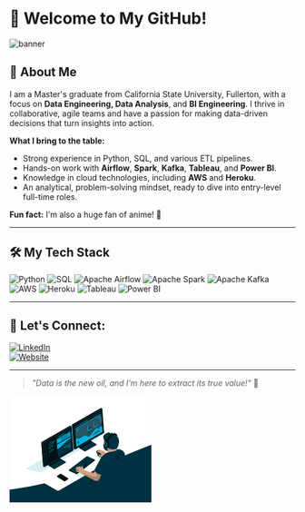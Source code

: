 # 💫 Welcome to My GitHub!

![banner](https://your-custom-banner-link-here)

## 👋 About Me
I am a Master's graduate from California State University, Fullerton, with a focus on **Data Engineering, Data Analysis**, and **BI Engineering**. I thrive in collaborative, agile teams and have a passion for making data-driven decisions that turn insights into action.

**What I bring to the table:**
- Strong experience in Python, SQL, and various ETL pipelines.
- Hands-on work with **Airflow**, **Spark**, **Kafka**, **Tableau**, and **Power BI**.
- Knowledge in cloud technologies, including **AWS** and **Heroku**.
- An analytical, problem-solving mindset, ready to dive into entry-level full-time roles.

**Fun fact:** I'm also a huge fan of anime! 🎌

---

## 🛠️ My Tech Stack
![Python](https://img.shields.io/badge/Python-%2314354C.svg?logo=python&logoColor=white) 
![SQL](https://img.shields.io/badge/SQL-%2307405e.svg?logo=MySQL&logoColor=white)
![Apache Airflow](https://img.shields.io/badge/Airflow-%2320232a.svg?logo=apache-airflow&logoColor=017CEE)
![Apache Spark](https://img.shields.io/badge/Spark-%23E25A1C.svg?logo=apachespark&logoColor=white) 
![Apache Kafka](https://img.shields.io/badge/Kafka-%2320232a.svg?logo=apachekafka&logoColor=white) 
![AWS](https://img.shields.io/badge/AWS-%23FF9900.svg?logo=amazon-aws&logoColor=white)
![Heroku](https://img.shields.io/badge/Heroku-%23430098.svg?logo=heroku&logoColor=white)
![Tableau](https://img.shields.io/badge/Tableau-%2300599C.svg?logo=tableau&logoColor=white)
![Power BI](https://img.shields.io/badge/Power%20BI-F2C811?style=for-the-badge&logo=powerbi&logoColor=black)

---

## 🔗 Let's Connect:
[![LinkedIn](https://img.shields.io/badge/LinkedIn-%230077B5.svg?logo=linkedin&logoColor=white)](https://linkedin.com/in/vishvesh-dumbre-456756197)
<br> 
[![Website](https://img.shields.io/badge/Portfolio-Website-green)](https://vishveshdumbre.netlify.app)

---

> *"Data is the new oil, and I’m here to extract its true value!"* 🚀







<img src="https://github.com/Vd1299/Vd1299/blob/main/GIF.gif" width="250" />
